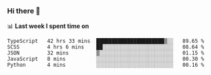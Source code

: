 ### Hi there 👋

<!--
**DBvc/DBvc** is a ✨ _special_ ✨ repository because its `README.md` (this file) appears on your GitHub profile.

Here are some ideas to get you started:

- 🔭 I’m currently working on ...
- 🌱 I’m currently learning ...
- 👯 I’m looking to collaborate on ...
- 🤔 I’m looking for help with ...
- 💬 Ask me about ...
- 📫 How to reach me: ...
- 😄 Pronouns: ...
- ⚡ Fun fact: ...
-->

📊 **Last week I spent time on**
<!--START_SECTION:waka-->
```text
TypeScript   42 hrs 33 mins  ██████████████████████▒░░   89.65 % 
SCSS         4 hrs 6 mins    ██░░░░░░░░░░░░░░░░░░░░░░░   08.64 % 
JSON         32 mins         ▒░░░░░░░░░░░░░░░░░░░░░░░░   01.15 % 
JavaScript   8 mins          ░░░░░░░░░░░░░░░░░░░░░░░░░   00.30 % 
Python       4 mins          ░░░░░░░░░░░░░░░░░░░░░░░░░   00.16 % 
```
<!--END_SECTION:waka-->
